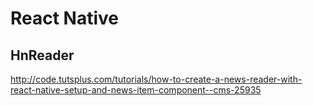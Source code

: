 # React Native

## HnReader
http://code.tutsplus.com/tutorials/how-to-create-a-news-reader-with-react-native-setup-and-news-item-component--cms-25935

